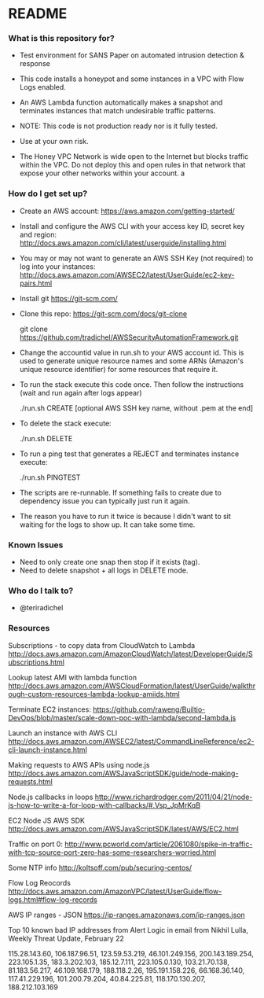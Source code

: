 # README #


### What is this repository for? ###
 
* Test environment for SANS Paper on automated intrusion detection & response

* This code installs a honeypot and some instances in a VPC with Flow Logs enabled.

* An AWS Lambda function automatically makes a snapshot and terminates instances that match  undesirable traffic patterns. 

* NOTE: This code is not production ready nor is it fully tested.

* Use at your own risk.

* The Honey VPC Network is wide open to the Internet but blocks traffic within the VPC. Do not deploy this and open rules in that network that expose your other networks within your account.
a
### How do I get set up? ###

* Create an AWS account: https://aws.amazon.com/getting-started/
 
* Install and configure the AWS CLI with your access key ID, secret key and region: http://docs.aws.amazon.com/cli/latest/userguide/installing.html

* You may or may not want to generate an AWS SSH Key (not required) to log into your instances: http://docs.aws.amazon.com/AWSEC2/latest/UserGuide/ec2-key-pairs.html

* Install git https://git-scm.com/

* Clone this repo: https://git-scm.com/docs/git-clone

	git clone https://github.com/tradichel/AWSSecurityAutomationFramework.git 

* Change the accountid value in run.sh to your AWS account id. This is used to generate unique resource names and some ARNs (Amazon's unique resource identifier) for some resources that require it.

* To run the stack execute this code once. Then follow the instructions (wait and run again after logs appear)

	./run.sh CREATE [optional AWS SSH key name, without .pem at the end]

* To delete the stack execute:

	./run.sh DELETE
	
* To run a ping test that generates a REJECT and terminates instance execute:

	./run.sh PINGTEST

* The scripts are re-runnable. If something fails to create due to dependency issue you can typically just run it again.

* The reason you have to run it twice is because I didn't want to sit waiting for the logs to show up. It can take some time. 


### Known Issues ###

* Need to only create one snap then stop if it exists (tag).
* Need to delete snapshot + all logs in DELETE mode.

### Who do I talk to? ###

* @teriradichel

### Resources ###

Subscriptions - to copy data from CloudWatch to Lambda
http://docs.aws.amazon.com/AmazonCloudWatch/latest/DeveloperGuide/Subscriptions.html

Lookup latest AMI with lambda function
http://docs.aws.amazon.com/AWSCloudFormation/latest/UserGuide/walkthrough-custom-resources-lambda-lookup-amiids.html

Terminate EC2 instances:
https://github.com/raweng/Builtio-DevOps/blob/master/scale-down-poc-with-lambda/second-lambda.js

Launch an instance with AWS CLI
http://docs.aws.amazon.com/AWSEC2/latest/CommandLineReference/ec2-cli-launch-instance.html

Making requests to AWS APIs using node.js
http://docs.aws.amazon.com/AWSJavaScriptSDK/guide/node-making-requests.html

Node.js callbacks in loops
http://www.richardrodger.com/2011/04/21/node-js-how-to-write-a-for-loop-with-callbacks/#.Vsp_JpMrKqB

EC2 Node JS AWS SDK
http://docs.aws.amazon.com/AWSJavaScriptSDK/latest/AWS/EC2.html

Traffic on port 0:
http://www.pcworld.com/article/2061080/spike-in-traffic-with-tcp-source-port-zero-has-some-researchers-worried.html

Some NTP info
http://koltsoff.com/pub/securing-centos/

Flow Log Reocords
http://docs.aws.amazon.com/AmazonVPC/latest/UserGuide/flow-logs.html#flow-log-records

AWS IP ranges - JSON
https://ip-ranges.amazonaws.com/ip-ranges.json

Top 10 known bad IP addresses from Alert Logic in email from Nikhil Lulla, Weekly Threat Update, February 22

115.28.143.60,
106.187.96.51,
123.59.53.219,
46.101.249.156,
200.143.189.254,
223.105.1.35,
183.3.202.103,
185.12.7.111,
223.105.0.130,
103.21.70.138,
81.183.56.217,
46.109.168.179,
188.118.2.26,
195.191.158.226,
66.168.36.140,
117.41.229.196,
101.200.79.204,
40.84.225.81,
118.170.130.207,
188.212.103.169
